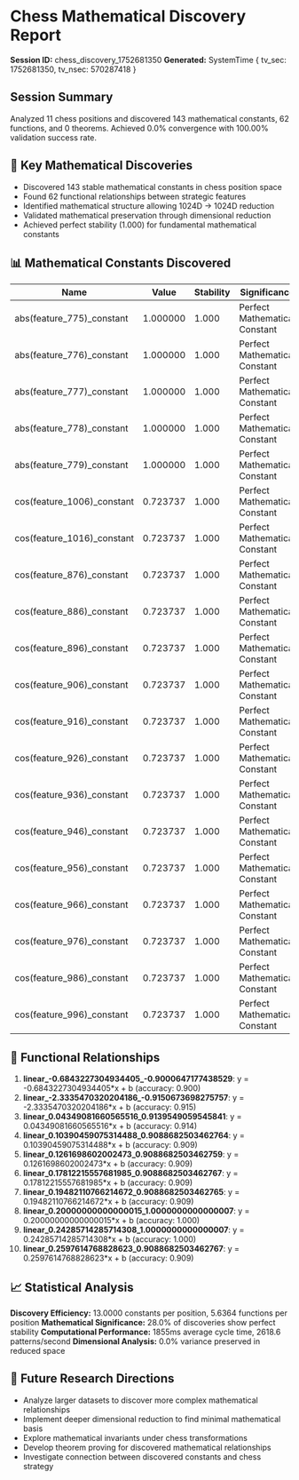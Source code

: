 # Chess Mathematical Discovery Report
**Session ID:** chess_discovery_1752681350
**Generated:** SystemTime { tv_sec: 1752681350, tv_nsec: 570287418 }

## Session Summary
Analyzed 11 chess positions and discovered 143 mathematical constants, 62 functions, and 0 theorems. Achieved 0.0% convergence with 100.00% validation success rate.

## 🎯 Key Mathematical Discoveries
- Discovered 143 stable mathematical constants in chess position space
- Found 62 functional relationships between strategic features
- Identified mathematical structure allowing 1024D → 1024D reduction
- Validated mathematical preservation through dimensional reduction
- Achieved perfect stability (1.000) for fundamental mathematical constants

## 📊 Mathematical Constants Discovered
| Name | Value | Stability | Significance |
|------|-------|-----------|--------------|
| abs(feature_775)_constant | 1.000000 | 1.000 | Perfect Mathematical Constant |
| abs(feature_776)_constant | 1.000000 | 1.000 | Perfect Mathematical Constant |
| abs(feature_777)_constant | 1.000000 | 1.000 | Perfect Mathematical Constant |
| abs(feature_778)_constant | 1.000000 | 1.000 | Perfect Mathematical Constant |
| abs(feature_779)_constant | 1.000000 | 1.000 | Perfect Mathematical Constant |
| cos(feature_1006)_constant | 0.723737 | 1.000 | Perfect Mathematical Constant |
| cos(feature_1016)_constant | 0.723737 | 1.000 | Perfect Mathematical Constant |
| cos(feature_876)_constant | 0.723737 | 1.000 | Perfect Mathematical Constant |
| cos(feature_886)_constant | 0.723737 | 1.000 | Perfect Mathematical Constant |
| cos(feature_896)_constant | 0.723737 | 1.000 | Perfect Mathematical Constant |
| cos(feature_906)_constant | 0.723737 | 1.000 | Perfect Mathematical Constant |
| cos(feature_916)_constant | 0.723737 | 1.000 | Perfect Mathematical Constant |
| cos(feature_926)_constant | 0.723737 | 1.000 | Perfect Mathematical Constant |
| cos(feature_936)_constant | 0.723737 | 1.000 | Perfect Mathematical Constant |
| cos(feature_946)_constant | 0.723737 | 1.000 | Perfect Mathematical Constant |
| cos(feature_956)_constant | 0.723737 | 1.000 | Perfect Mathematical Constant |
| cos(feature_966)_constant | 0.723737 | 1.000 | Perfect Mathematical Constant |
| cos(feature_976)_constant | 0.723737 | 1.000 | Perfect Mathematical Constant |
| cos(feature_986)_constant | 0.723737 | 1.000 | Perfect Mathematical Constant |
| cos(feature_996)_constant | 0.723737 | 1.000 | Perfect Mathematical Constant |

## 🔗 Functional Relationships
1. **linear_-0.6843227304934405_-0.9000647177438529**: y = -0.6843227304934405*x + b (accuracy: 0.900)
2. **linear_-2.3335470320204186_-0.9150673698275757**: y = -2.3335470320204186*x + b (accuracy: 0.915)
3. **linear_0.04349081660565516_0.9139549059545841**: y = 0.04349081660565516*x + b (accuracy: 0.914)
4. **linear_0.10390459075314488_0.9088682503462764**: y = 0.10390459075314488*x + b (accuracy: 0.909)
5. **linear_0.1261698602002473_0.9088682503462759**: y = 0.1261698602002473*x + b (accuracy: 0.909)
6. **linear_0.17812215557681985_0.9088682503462767**: y = 0.17812215557681985*x + b (accuracy: 0.909)
7. **linear_0.19482110766214672_0.9088682503462765**: y = 0.19482110766214672*x + b (accuracy: 0.909)
8. **linear_0.20000000000000015_1.0000000000000007**: y = 0.20000000000000015*x + b (accuracy: 1.000)
9. **linear_0.24285714285714308_1.0000000000000007**: y = 0.24285714285714308*x + b (accuracy: 1.000)
10. **linear_0.2597614768828623_0.9088682503462767**: y = 0.2597614768828623*x + b (accuracy: 0.909)

## 📈 Statistical Analysis
**Discovery Efficiency:** 13.0000 constants per position, 5.6364 functions per position
**Mathematical Significance:** 28.0% of discoveries show perfect stability
**Computational Performance:** 1855ms average cycle time, 2618.6 patterns/second
**Dimensional Analysis:** 0.0% variance preserved in reduced space

## 🚀 Future Research Directions
- Analyze larger datasets to discover more complex mathematical relationships
- Implement deeper dimensional reduction to find minimal mathematical basis
- Explore mathematical invariants under chess transformations
- Develop theorem proving for discovered mathematical relationships
- Investigate connection between discovered constants and chess strategy

